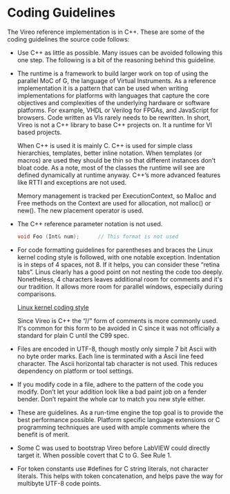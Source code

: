 <!--
Copyright (c) 2020 National Instruments
SPDX-License-Identifier: MIT
-->

# Coding Guidelines

The Vireo reference implementation is in C++. These are some of the coding guidelines
the source code follows:

- Use C++ as little as possible. Many issues can be avoided following this one step.  The following is a bit of the reasoning behind this guideline.

- The runtime is a framework to build larger work on top of using the parallel MoC of G, the language of Virtual Instruments. As a reference implementation it is a pattern that can be used when writing implementations for platforms with languages that capture the core objectives and complexities of the underlying hardware or software platforms. For example, VHDL or Verilog for FPGAs, and JavaScript for browsers.  Code  written as VIs rarely needs to be rewritten.  In short, Vireo is not a C++ library to base C++ projects on. It a runtime for VI based projects.

   When C++ is used it is mainly C. C++ is used for simple class hierarchies, templates,
better inline notation. When templates (or macros) are used they should be thin so that
different instances don’t bloat code.  As a note, most of the classes the runtime will
see are defined dynamically at runtime anyway. C++’s more advanced features like RTTI
and exceptions are not used.

   Memory management is tracked per ExecutionContext, so Malloc and Free methods on the
Context are used for allocation, not malloc() or new(). The new placement operator is used.

- The C++ reference parameter notation is not used.

  ```cpp
  void Foo (Int& num);      // This format is not used
  ```

- For code formatting guidelines for parentheses and braces the Linux kernel coding style is followed, with one notable exception. Indentation is in steps of 4 spaces, not 8. If it helps, you can consider these “retina tabs”. Linus clearly has a good point on not nesting the code too deeply. Nonetheless, 4 characters leaves additional room for comments and it's our tradition. It allows more room for parallel windows, especially during comparisons.

  [Linux kernel coding style](https://www.kernel.org/doc/Documentation/process/coding-style.rst)

  Since Vireo is C++ the “//” form of comments is more commonly used. It's common for
  this form to be avoided in C since it was not officially a standard for plain C
  until the C99 spec.

- Files are encoded in UTF-8, though mostly only simple 7 bit Ascii with no byte order marks. Each line is terminated with a Ascii line feed character. The Ascii horizontal tab character is not used. This reduces dependency on platform or tool settings.

- If you modify code in a file, adhere to the pattern of the code you modify. Don’t let your addition look like a bad paint job on a fender bender. Don’t repaint the whole car to match you new style either.

- These are guidelines. As a run-time engine the top goal is to provide the best performance possible. Platform specific language extensions or C programming techniques are used with ample comments where the benefit is of merit.

- Some C was used to bootstrap Vireo before LabVIEW could directly target it. When possible covert that C to G. See Rule 1.

- For token constants use #defines for C string literals, not character literals. This helps with token concatenation, and helps pave the way for multibyte UTF-8 code points.
